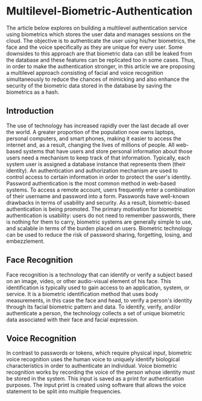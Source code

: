 # Multilevel-Biometric-Authentication

The article below explores on building a multilevel authentication service using biometrics which stores the user data and manages sessions on the cloud. The objective is to authenticate the user using his/her biometrics, the face and the voice specifically as they are unique for every user. Some downsides to this approach are that biometric data can still be leaked from the database and these features can be replicated too in some cases. Thus, in order to make the authentication stronger, in this article we are proposing a multilevel approach consisting of facial and voice recognition simultaneously to reduce the chances of mimicking and also enhance the security of the biometric data stored in the database by saving the biometrics as a hash.

## Introduction

The use of technology has increased rapidly over the last decade all over the world. A greater proportion of the population now owns laptops, personal computers, and smart phones, making it easier to access the internet and, as a result, changing the lives of millions of people. All web-based systems that have users and store personal information about those users need a mechanism to keep track of that information. Typically, each system user is assigned a database instance that represents them (their identity). An authentication and authorization mechanism are used to control access to certain information in order to protect the user's identity. Password authentication is the most common method in web-based systems. To access a remote account, users frequently enter a combination of their username and password into a form. Passwords have well-known drawbacks in terms of usability and security. As a result, biometric-based authentication is being promoted. The primary motivation for biometric authentication is usability: users do not need to remember passwords, there is nothing for them to carry, biometric systems are generally simple to use, and scalable in terms of the burden placed on users. Biometric technology can be used to reduce the risk of password sharing, forgetting, losing, and embezzlement.

## Face Recognition

Face recognition is a technology that can identify or verify a subject based on an image, video, or other audio-visual element of his face. This identification is typically used to gain access to an application, system, or service. It is a biometric identification method that uses body measurements, in this case the face and head, to verify a person's identity through its facial biometric pattern and data. To identify, verify, and/or authenticate a person, the technology collects a set of unique biometric data associated with their face and facial expression.

## Voice Recognition

In contrast to passwords or tokens, which require physical input, biometric voice recognition uses the human voice to uniquely identify biological characteristics in order to authenticate an individual. Voice biometric recognition works by recording the voice of the person whose identity must be stored in the system. This input is saved as a print for authentication purposes. The input print is created using software that allows the voice statement to be split into multiple frequencies.
